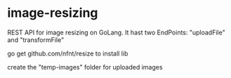 # image-resizing
REST API for image resizing on GoLang. It hast two EndPoints: "uploadFile" and "transformFile"


go get github.com/nfnt/resize to install lib

create the "temp-images" folder for uploaded images
